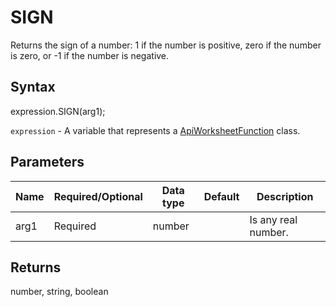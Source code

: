 # SIGN

Returns the sign of a number: 1 if the number is positive, zero if the number is zero, or -1 if the number is negative.

## Syntax

expression.SIGN(arg1);

`expression` - A variable that represents a [ApiWorksheetFunction](../ApiWorksheetFunction.md) class.

## Parameters

| **Name** | **Required/Optional** | **Data type** | **Default** | **Description** |
| ------------- | ------------- | ------------- | ------------- | ------------- |
| arg1 | Required | number |  | Is any real number. |

## Returns

number, string, boolean